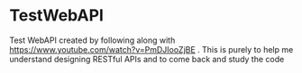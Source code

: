 # TestWebAPI
Test WebAPI created by following along with https://www.youtube.com/watch?v=PmDJIooZjBE . This is purely to help me understand designing RESTful APIs and to come back and study the code
